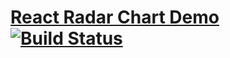 # [React Radar Chart Demo](https://zhanglongyang.github.io/react-radar-chart-demo/) [![Build Status](https://travis-ci.org/zhanglongyang/react-radar-chart-demo.svg?branch=master)](https://travis-ci.org/zhanglongyang/react-radar-chart-demo)
